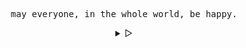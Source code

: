 <!---
hawkf07/hawkf07 is a ✨ special ✨ repository because its `README.md` (this file) appears on your GitHub profile.
You can click the Preview link to take a look at your changes.
--->
<p align="left"><b></b></p>
  <p align="center">
    <samp>
      may everyone, in the whole world, be happy.
    </samp>
  </p>
<p align="right"></b></p>

<details align="center">
<summary> &#9655;</summary>

<p align="center">
  <samp>
    [<a href="mailto:fikrifadilah299@gmail.com">e-mail</a>]
    [<a href="https://personal-website-three-chi-91.vercel.app/">website</a>]
  </samp>
</p>

<h2></h2><br>

</details>
